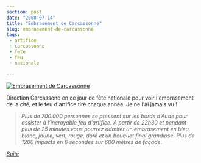 ```yaml
---
section: post
date: "2008-07-14"
title: "Embrasement de Carcassonne"
slug: embrasement-de-carcassonne
tags:
 - artifice
 - carcassonne
 - fete
 - feu
 - nationale

---
```


  [
    ![Embrasement de Carcassonne](http://static.zenithar.org/wp-content/uploads/hr01.jpg)
  ](http://static.zenithar.org/wp-content/uploads/hr01.jpg)

Direction Carcassone en ce jour de fête nationale pour voir l'embrasement de la cité, et le feu d'artifice tiré chaque année. Je ne l'ai jamais vu !

> _Plus de 700.000 personnes se pressent sur les bords d’Aude pour assister à l’incroyable feu d’artifice.
A partir de 22h30 et pendant plus de 25 minutes vous pourrez admirer un embrasement en bleu, blanc, jaune, vert, rouge, doré et un bouquet final grandiose. Plus de 1200 impacts en 6 secondes sur 600 mètres de façade._


_[Suite](http://www.carcassonne.org/carcassonne2.nsf/vueTitre/docVisiterEmbrasementCite1)_
